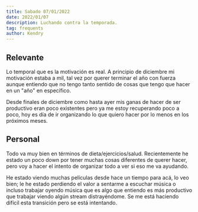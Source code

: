 ```yaml
---
title: Sabado 07/01/2022
date: 2022/01/07
description: Luchando contra la temporada.
tag: frequents
author: Kendry
---
```


## Relevante

Lo temporal que es la motivación es real. A principio de diciembre mi motivación estaba a mil,
tal vez por querer terminar el año con fuerza aunque entiendo que no tengo tanto sentido de
cosas que tengo que hacer en un "año" en específico.

Desde finales de diciembre como hasta ayer mis ganas de hacer de ser productivo eran poco existentes
pero ya me estoy recuperando poco a poco, hoy es día de ir organizando lo que quiero hacer por lo
menos en los próximos meses.

## Personal

Todo va muy bien en términos de dieta/ejercicios/salud. Recientemente he estado un poco down por
tener muchas cosas diferentes de querer hacer, pero voy a hacer el intento de organizar todo
a ver si eso me va ayudando.

He estado viendo muchas películas desde hace un tiempo para acá, lo veo bien; le he estado
perdiendo el valor a sentarme a escuchar música o incluso trabajar oyendo música que es algo que
entiendo es más productivo que trabajar viendo algún stream distrayéndome. Se me está haciendo
difícil esta transición pero se está intentando.
